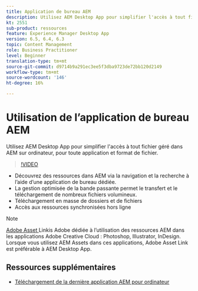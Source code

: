 ```yaml
---
title: Application de bureau AEM
description: Utilisez AEM Desktop App pour simplifier l'accès à tout fichier géré dans AEM sur ordinateur, pour toute application et format de fichier.
kt: 2551
sub-product: ressources
feature: Experience Manager Desktop App
version: 6.5, 6.4, 6.3
topic: Content Management
role: Business Practitioner
level: Beginner
translation-type: tm+mt
source-git-commit: d9714b9a291ec3ee5f3dba9723de72bb120d2149
workflow-type: tm+mt
source-wordcount: '146'
ht-degree: 16%

---
```



# Utilisation de l’application de bureau AEM

Utilisez AEM Desktop App pour simplifier l&#39;accès à tout fichier géré dans AEM sur ordinateur, pour toute application et format de fichier.

>[!VIDEO](https://video.tv.adobe.com/v/28868/?quality=12&learn=on)

+ Découvrez des ressources dans AEM via la navigation et la recherche à l’aide d’une application de bureau dédiée.
+ La gestion optimisée de la bande passante permet le transfert et le téléchargement de nombreux fichiers volumineux.
+ Téléchargement en masse de dossiers et de fichiers
+ Accès aux ressources synchronisées hors ligne

>[!NOTE]
>
> [Adobe Asset ](./adobe-asset-link.md) Linkis Adobe dédiée à l’utilisation des ressources AEM dans les applications Adobe Creative Cloud : Photoshop, Illustrator, InDesign. Lorsque vous utilisez AEM Assets dans ces applications, Adobe Asset Link est préférable à AEM Desktop App.

## Ressources supplémentaires

+ [Téléchargement de la dernière application AEM pour ordinateur](https://docs.adobe.com/content/help/fr-FR/experience-manager-desktop-app/using/release-notes.html)
